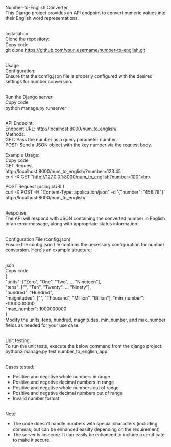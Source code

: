Number-to-English Converter<br>
This Django project provides an API endpoint to convert numeric values into their English word representations.<br><br>

Installation<br>
Clone the repository:<br>
Copy code<br>
git clone https://github.com/your_username/number-to-english.git<br><br>

Usage<br>
Configuration:<br>
Ensure that the config.json file is properly configured with the desired settings for number conversion.<br><br>

Run the Django server:<br>
Copy code<br>
python manage.py runserver<br><br>

API Endpoint:<br>
Endpoint URL: http://localhost:8000/num_to_english/<br>
Methods:<br>
GET: Pass the number as a query parameter number.<br>
POST: Send a JSON object with the key number via the request body.<br>

Example Usage:<br>
Copy code<br>
GET Request<br>
http://localhost:8000/num_to_english/?number=123.45<br>
curl -X GET "http://127.0.0.1:8000/num_to_english?number=100"<br><br>

POST Request (using cURL)<br>
curl -X POST -H "Content-Type: application/json" -d '{"number": "456.78"}' http://localhost:8000/num_to_english/<br><br>

Response:<br>
The API will respond with JSON containing the converted number in English or an error message, along with appropriate status information.<br><br>

Configuration File (config.json)<br>
Ensure the config.json file contains the necessary configuration for number conversion. Here's an example structure:<br><br>

json<br>
Copy code<br>
{<br>
  "units": ["Zero", "One", "Two", ... "Nineteen"],<br>
  "tens": ["", "Ten", "Twenty", ... "Ninety"],<br>
  "hundred": "Hundred",<br>
  "magnitudes": ["", "Thousand", "Million", "Billion"],
  "min_number": -1000000000,<br>
  "max_number": 1000000000<br>
}<br>
Modify the units, tens, hundred, magnitudes, min_number, and max_number fields as needed for your use case.<br><br>

Unit testing:<br>
To run the unit tests, execute the below command from the django project:<br>
python3 manage.py test number_to_english_app<br><br>

Cases tested:<br>
- Positive and negative whole numbers in range<br>
- Positive and negative decimal numbers in range<br>
- Positive and negative whole numbers out of range<br>
- Positive and negative decimal numbers out of range<br>
- Invalid number format<br><br>

Note:<br>
- The code doesn't handle numbers with special characters (including commas, but can be enhanced easilty depending on the requirement)<br>
- The server is insecure. It can easily be enhanced to include a certificate to make it secure.<br><br>
